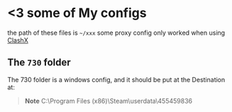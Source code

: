 # <3 some of My configs 
the path of these files is `~/xxx`
some proxy config only worked when using [ClashX](https://github.com/yichengchen/clashX)

## The `730` folder
The 730 folder is a windows config, and it should be put at the Destination at:
> **Note**
> C:\Program Files (x86)\Steam\userdata\455459836